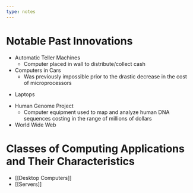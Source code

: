 ```yaml
---
type: notes
---
```

# Notable Past Innovations
* Automatic Teller Machines
	- Computer placed in wall to distribute/collect cash
* Computers in Cars
	- Was previously impossible prior to the drastic decrease in the cost of microprocessors
- Laptops
* Human Genome Project
	* Computer equipment used to map and analyze human DNA sequences costing in the range of millions of dollars
* World Wide Web
# Classes of Computing Applications and Their Characteristics
*  [[Desktop Computers]]
* [[Servers]]
